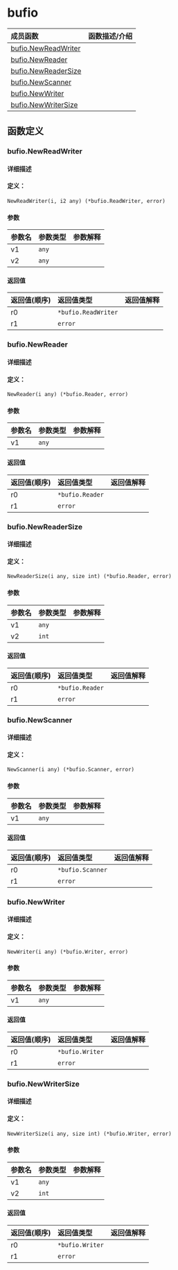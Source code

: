 # bufio


|成员函数|函数描述/介绍|
|:------|:--------|
 | [bufio.NewReadWriter](#bufionewreadwriter) |  |
 | [bufio.NewReader](#bufionewreader) |  |
 | [bufio.NewReaderSize](#bufionewreadersize) |  |
 | [bufio.NewScanner](#bufionewscanner) |  |
 | [bufio.NewWriter](#bufionewwriter) |  |
 | [bufio.NewWriterSize](#bufionewwritersize) |  |




 



## 函数定义

### bufio.NewReadWriter



#### 详细描述



#### 定义：

`NewReadWriter(i, i2 any) (*bufio.ReadWriter, error)`


#### 参数

|参数名|参数类型|参数解释|
|:-----------|:---------- |:-----------|
| v1 | `any` |   |
| v2 | `any` |   |





#### 返回值

|返回值(顺序)|返回值类型|返回值解释|
|:-----------|:---------- |:-----------|
| r0 | `*bufio.ReadWriter` |   |
| r1 | `error` |   |


 
### bufio.NewReader



#### 详细描述



#### 定义：

`NewReader(i any) (*bufio.Reader, error)`


#### 参数

|参数名|参数类型|参数解释|
|:-----------|:---------- |:-----------|
| v1 | `any` |   |





#### 返回值

|返回值(顺序)|返回值类型|返回值解释|
|:-----------|:---------- |:-----------|
| r0 | `*bufio.Reader` |   |
| r1 | `error` |   |


 
### bufio.NewReaderSize



#### 详细描述



#### 定义：

`NewReaderSize(i any, size int) (*bufio.Reader, error)`


#### 参数

|参数名|参数类型|参数解释|
|:-----------|:---------- |:-----------|
| v1 | `any` |   |
| v2 | `int` |   |





#### 返回值

|返回值(顺序)|返回值类型|返回值解释|
|:-----------|:---------- |:-----------|
| r0 | `*bufio.Reader` |   |
| r1 | `error` |   |


 
### bufio.NewScanner



#### 详细描述



#### 定义：

`NewScanner(i any) (*bufio.Scanner, error)`


#### 参数

|参数名|参数类型|参数解释|
|:-----------|:---------- |:-----------|
| v1 | `any` |   |





#### 返回值

|返回值(顺序)|返回值类型|返回值解释|
|:-----------|:---------- |:-----------|
| r0 | `*bufio.Scanner` |   |
| r1 | `error` |   |


 
### bufio.NewWriter



#### 详细描述



#### 定义：

`NewWriter(i any) (*bufio.Writer, error)`


#### 参数

|参数名|参数类型|参数解释|
|:-----------|:---------- |:-----------|
| v1 | `any` |   |





#### 返回值

|返回值(顺序)|返回值类型|返回值解释|
|:-----------|:---------- |:-----------|
| r0 | `*bufio.Writer` |   |
| r1 | `error` |   |


 
### bufio.NewWriterSize



#### 详细描述



#### 定义：

`NewWriterSize(i any, size int) (*bufio.Writer, error)`


#### 参数

|参数名|参数类型|参数解释|
|:-----------|:---------- |:-----------|
| v1 | `any` |   |
| v2 | `int` |   |





#### 返回值

|返回值(顺序)|返回值类型|返回值解释|
|:-----------|:---------- |:-----------|
| r0 | `*bufio.Writer` |   |
| r1 | `error` |   |


 


